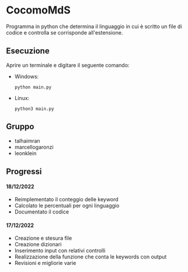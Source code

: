 # CocomoMdS

Programma in python che determina il linguaggio in cui è scritto un file di codice e controlla se corrisponde all'estensione.

## Esecuzione

Aprire un terminale e digitare il seguente comando:
- Windows:
  ```
  python main.py
  ```

- Linux:
  ```
  python3 main.py
  ```

## Gruppo

- talhaimran
- marcellogaronzi
- leonklein

## Progressi

#### 18/12/2022
- Reimplementato il conteggio delle keyword
- Calcolato le percentuali per ogni linguaggio
- Documentato il codice

#### 17/12/2022
- Creazione e stesura file
- Creazione dizionari
- Inserimento input con relativi controlli
- Realizzazione della funzione che conta le keywords con output
- Revisioni e migliorie varie
